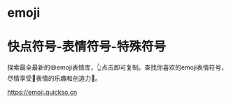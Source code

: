 # emoji

# 快点符号-表情符号-特殊符号

探索最全最新的😆emoji表情库，👆点击即可复制。查找你喜欢的emoji表情符号，尽情享受🎉表情的乐趣和创造力🎨。

https://emoji.quickso.cn
